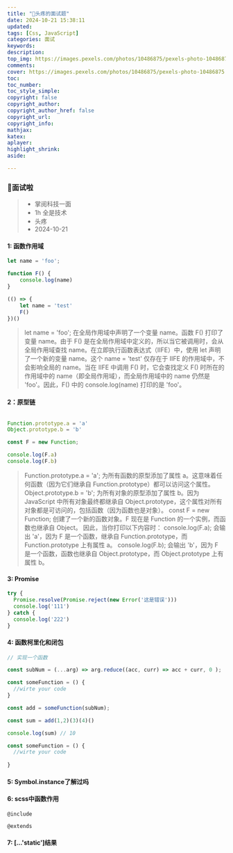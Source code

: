 ```yaml
---
title: "🍖头疼的面试题"
date: 2024-10-21 15:38:11
updated: 
tags: [Css, JavaScript]
categories: 面试
keywords:
description:
top_img: https://images.pexels.com/photos/10486875/pexels-photo-10486875.jpeg?auto=compress&cs=tinysrgb&w=1260&h=750&dpr=1
comments:
cover: https://images.pexels.com/photos/10486875/pexels-photo-10486875.jpeg?auto=compress&cs=tinysrgb&w=1260&h=750&dpr=1
toc:
toc_number:
toc_style_simple:
copyright: false
copyright_author:
copyright_author_href: false
copyright_url:
copyright_info:
mathjax:
katex:
aplayer:
highlight_shrink:
aside:

---
```


### 🔔面试啦


>
> * 掌阅科技一面 
> * 1h 全是技术
> * 头疼
> * 2024-10-21 
> 

#### 1: 函数作用域
```javascript
let name = 'foo';

function F() {
    console.log(name)
}

(() => {
    let name = 'test'
    F()
})()
```
> let name = 'foo'; 在全局作用域中声明了一个变量 name。函数 F() 打印了变量 name。由于 F() 是在全局作用域中定义的，所以当它被调用时，会从全局作用域查找 name。在立即执行函数表达式（IIFE）中，使用 let 声明了一个新的变量 name。这个 name = 'test' 仅存在于 IIFE 的作用域中，不会影响全局的 name。当在 IIFE 中调用 F() 时，它会查找定义 F() 时所在的作用域中的 name（即全局作用域），而全局作用域中的 name 仍然是 'foo'。因此，F() 中的 console.log(name) 打印的是 'foo'。

#### 2：原型链

```javascript

Function.prototype.a = 'a'
Object.prototype.b = 'b'

const F = new Function;

console.log(F.a)
console.log(F.b)
```
> Function.prototype.a = 'a'; 为所有函数的原型添加了属性 a。这意味着任何函数（因为它们继承自 Function.prototype）都可以访问这个属性。
> Object.prototype.b = 'b'; 为所有对象的原型添加了属性 b。因为 JavaScript 中所有对象最终都继承自 Object.prototype，这个属性对所有对象都是可访问的，包括函数（因为函数也是对象）。
> const F = new Function; 创建了一个新的函数对象。F 现在是 Function 的一个实例，而函数也继承自 Object。
>因此，当你打印以下内容时： console.log(F.a); 会输出 'a'，因为 F 是一个函数，继承自 Function.prototype，而 Function.prototype 上有属性 a。 console.log(F.b); 会输出 'b'，因为 F 是一个函数，函数也继承自 Object.prototype，而 Object.prototype 上有属性 b。
#### 3: Promise


```javascript
try {
  Promise.resolve(Promise.reject(new Error('这是错误')))
  console.log('111')
} catch {
  console.log('222')
}

```


#### 4: 函数柯里化和闭包

```javascript
// 实现一个函数

const subNum = (...arg) => arg.reduce((acc, curr) => acc + curr, 0 );

const someFunction = () {
  //wirte your code
}

const add = someFunction(subNum);

const sum = add(1,2)(3)(4)()

console.log(sum) // 10

```

```javascript
const someFunction = () {
  //wirte your code
  
}

```

#### 5: Symbol.instance了解过吗



#### 6: scss中函数作用

`@include` 

`@extends`

#### 7: [...'static']结果



